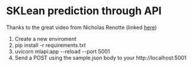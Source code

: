 # SKLean prediction through API

Thanks to the great video from Nicholas Renotte (linked [here](https://www.youtube.com/watch?v=C82lT9cWQiA))

1) Create a new enviroment
2) pip install -r requirements.txt 
3) uvicorn mlapi:app --reload --port 5001
4) Send a POST using the sample.json body to your http://localhost:5001


